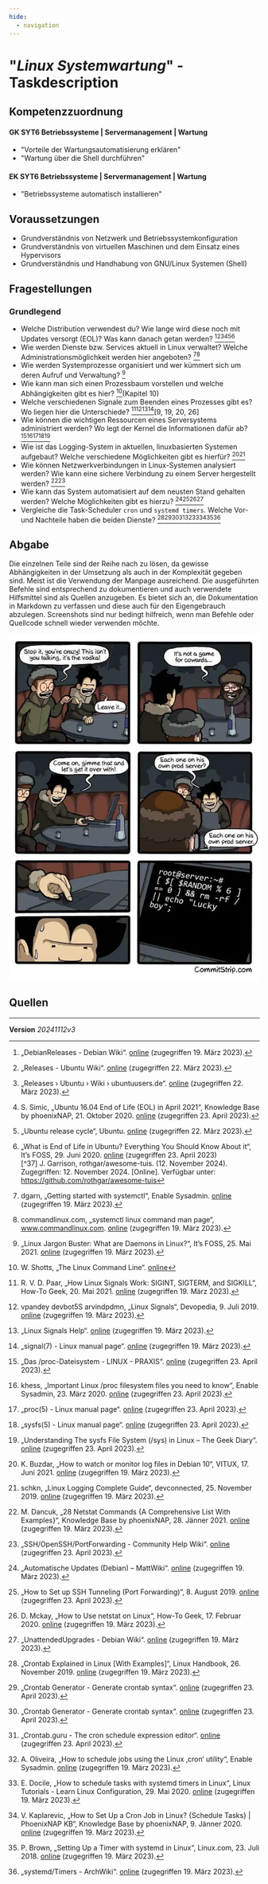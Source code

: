 ```yaml
---
hide:
  - navigation
---
```


# "*Linux Systemwartung*" - Taskdescription

## Kompetenzzuordnung
#### GK SYT6 Betriebssysteme | Servermanagement | Wartung
* "Vorteile der Wartungsautomatisierung erklären"
* "Wartung über die Shell durchführen"
#### EK SYT6 Betriebssysteme | Servermanagement | Wartung
* "Betriebssysteme automatisch installieren"

## Voraussetzungen
* Grundverständnis von Netzwerk und Betriebssystemkonfiguration
* Grundverständnis von virtuellen Maschinen und dem Einsatz eines Hypervisors
* Grundverständnis und Handhabung von GNU/Linux Systemen (Shell)


## Fragestellungen

### Grundlegend

* Welche Distribution verwendest du? Wie lange wird diese noch mit Updates versorgt (EOL)? Was kann danach getan werden? [^7][^23][^24][^32][^33][^36]
* Wie werden Dienste bzw. Services aktuell in Linux verwaltet? Welche Administrationsmöglichkeit werden hier angeboten? [^8][^29]
* Wie werden Systemprozesse organisiert und wer kümmert sich um deren Aufruf und Verwaltung? [^17]
* Wie kann man sich einen Prozessbaum vorstellen und welche Abhängigkeiten gibt es hier? [^31](Kapitel 10)
* Welche verschiedenen Signale zum Beenden eines Prozesses gibt es? Wo liegen hier die Unterschiede? [^9][^19][^20][^26][9, 19, 20, 26]
* Wie können die wichtigen Ressourcen eines Serversystems administriert werden? Wo legt der Kernel die Informationen dafür ab? [^6][^16][^22][^28][^35]
* Wie ist das Logging-System in aktuellen, linuxbasierten Systemen aufgebaut? Welche verschiedene Möglichkeiten gibt es hierfür? [^15][^18]
* Wie können Netzwerkverbindungen in Linux-Systemen analysiert werden? Wie kann eine sichere Verbindung zu einem Server hergestellt werden? [^1][^27]
* Wie kann das System automatisiert auf dem neusten Stand gehalten werden? Welche Möglichkeiten gibt es hierzu? [^2][^13][^14][^34]
* Vergleiche die Task-Scheduler `cron` und `systemd timers`. Welche Vor- und Nachteile haben die beiden Dienste? [^3][^4][^4][^5][^10][^11][^12][^25][^30]

## Abgabe
Die einzelnen Teile sind der Reihe nach zu lösen, da gewisse Abhängigkeiten in der Umsetzung als auch in der Komplexität gegeben sind. Meist ist die Verwendung der Manpage ausreichend. Die ausgeführten Befehle sind entsprechend zu dokumentieren und auch verwendete Hilfsmittel sind als Quellen anzugeben. Es bietet sich an, die Dokumentation in Markdown zu verfassen und diese auch für den Eigengebrauch abzulegen. Screenshots sind nur bedingt hilfreich, wenn man Befehle oder Quellcode schnell wieder verwenden möchte.

![linux roulette](commitstrip.jpeg)

## Quellen
[^1]: M. Dancuk, „28 Netstat Commands {A Comprehensive List With Examples}“, Knowledge Base by phoenixNAP, 28. Jänner 2021. [online](https://phoenixnap.com/kb/netstat-command) (zugegriffen 19. März 2023).   
[^2]: „Automatische Updates (Debian) – MattWiki“. [online](https://otremba.net/wiki/Automatische_Updates_(Debian)) (zugegriffen 19. März 2023).   
[^3]: „Crontab Explained in Linux [With Examples]“, Linux Handbook, 26. November 2019. [online](https://linuxhandbook.com/crontab/) (zugegriffen 19. März 2023).   
[^4]: „Crontab Generator - Generate crontab syntax“. [online](https://crontab-generator.org/) (zugegriffen 23. April 2023).   
[^5]: „Crontab.guru - The cron schedule expression editor“. [online](https://crontab.guru/) (zugegriffen 23. April 2023).   
[^6]: „Das /proc-Dateisystem - LINUX - PRAXIS“. [online](https://www.linux-praxis.de/das-proc-dateisystem) (zugegriffen 23. April 2023).   
[^7]: „DebianReleases - Debian Wiki“. [online](https://wiki.debian.org/DebianReleases) (zugegriffen 19. März 2023).   
[^8]: dgarn, „Getting started with systemctl“, Enable Sysadmin. [online](https://www.redhat.com/sysadmin/getting-started-systemctl) (zugegriffen 19. März 2023).   
[^9]: R. V. D. Paar, „How Linux Signals Work: SIGINT, SIGTERM, and SIGKILL“, How-To Geek, 20. Mai 2021. [online](https://www.howtogeek.com/devops/linux-signals-hacks-definition-and-more/) (zugegriffen 19. März 2023).   
[^10]: A. Oliveira, „How to schedule jobs using the Linux ‚cron‘ utility“, Enable Sysadmin. [online](https://www.redhat.com/sysadmin/linux-cron-command) (zugegriffen 19. März 2023).   
[^11]: E. Docile, „How to schedule tasks with systemd timers in Linux“, Linux Tutorials - Learn Linux Configuration, 29. Mai 2020. [online](https://linuxconfig.org/how-to-schedule-tasks-with-systemd-timers-in-linux) (zugegriffen 19. März 2023).   
[^12]: V. Kaplarevic, „How to Set Up a Cron Job in Linux? {Schedule Tasks} | PhoenixNAP KB“, Knowledge Base by phoenixNAP, 9. Jänner 2020. [online](https://phoenixnap.com/kb/set-up-cron-job-linux) (zugegriffen 19. März 2023).   
[^13]: „How to Set up SSH Tunneling (Port Forwarding)“, 8. August 2019. [online](https://linuxize.com/post/how-to-setup-ssh-tunneling/) (zugegriffen 23. April 2023).   
[^14]: D. Mckay, „How to Use netstat on Linux“, How-To Geek, 17. Februar 2020. [online](https://www.howtogeek.com/513003/how-to-use-netstat-on-linux/) (zugegriffen 19. März 2023).   
[^15]: K. Buzdar, „How to watch or monitor log files in Debian 10“, VITUX, 17. Juni 2021. [online](https://vitux.com/how-to-watch-or-monitor-log-files-in-debian-10/) (zugegriffen 19. März 2023).   
[^16]: khess, „Important Linux /proc filesystem files you need to know“, Enable Sysadmin, 23. März 2020. [online](https://www.redhat.com/sysadmin/important-proc-files) (zugegriffen 23. April 2023).   
[^17]: „Linux Jargon Buster: What are Daemons in Linux?“, It’s FOSS, 25. Mai 2021. [online](https://itsfoss.com/linux-daemons/) (zugegriffen 19. März 2023).   
[^18]: schkn, „Linux Logging Complete Guide“, devconnected, 25. November 2019. [online](https://devconnected.com/linux-logging-complete-guide/) (zugegriffen 19. März 2023).   
[^19]:  vpandey devbot5S arvindpdmn, „Linux Signals“, Devopedia, 9. Juli 2019. [online](https://devopedia.org/linux-signals) (zugegriffen 19. März 2023).   
[^20]: „Linux Signals Help“. [online](https://www.computerhope.com/unix/signals.htm) (zugegriffen 19. März 2023).   
[^21]: „LinuxCommand.org: Learn The Linux Command Line. Write Shell Scripts.“ [online](https://linuxcommand.org/) (zugegriffen 20. März 2023).   
[^22]: „proc(5) - Linux manual page“. [online](https://man7.org/linux/man-pages/man5/proc.5.html) (zugegriffen 23. April 2023).   
[^23]: „Releases - Ubuntu Wiki“. [online](https://wiki.ubuntu.com/Releases) (zugegriffen 22. März 2023).   
[^24]: „Releases › Ubuntu › Wiki › ubuntuusers.de“. [online](https://wiki.ubuntuusers.de/Ubuntu/Releases/) (zugegriffen 22. März 2023).   
[^25]: P. Brown, „Setting Up a Timer with systemd in Linux“, Linux.com, 23. Juli 2018. [online](https://www.linux.com/topic/desktop/setting-timer-systemd-linux/) (zugegriffen 19. März 2023).   
[^26]: „signal(7) - Linux manual page“. [online](https://www.man7.org/linux/man-pages/man7/signal.7.html) (zugegriffen 19. März 2023).   
[^27]: „SSH/OpenSSH/PortForwarding - Community Help Wiki“. [online](https://help.ubuntu.com/community/SSH/OpenSSH/PortForwarding) (zugegriffen 23. April 2023).   
[^28]: „sysfs(5) - Linux manual page“. [online](https://man7.org/linux/man-pages/man5/sysfs.5.html) (zugegriffen 23. April 2023).   
[^29]: commandlinux.com, „systemctl linux command man page“, www.commandlinux.com. [online](https://www.commandlinux.com/man-page/man1/systemctl.1.html) (zugegriffen 19. März 2023).   
[^30]: „systemd/Timers - ArchWiki“. [online](https://wiki.archlinux.org/title/systemd/Timers) (zugegriffen 19. März 2023).   
[^31]: W. Shotts, „The Linux Command Line“. [online](https://deac-ams.dl.sourceforge.net/project/linuxcommand/TLCL/19.01/TLCL-19.01.pdf)   
[^32]: S. Simic, „Ubuntu 16.04 End of Life (EOL) in April 2021“, Knowledge Base by phoenixNAP, 21. Oktober 2020. [online](https://phoenixnap.com/kb/ubuntu-16-04-end-of-life) (zugegriffen 23. April 2023).   
[^33]: „Ubuntu release cycle“, Ubuntu. [online](https://ubuntu.com/about/release-cycle) (zugegriffen 22. März 2023).   
[^34]: „UnattendedUpgrades - Debian Wiki“. [online](https://wiki.debian.org/UnattendedUpgrades) (zugegriffen 19. März 2023).   
[^35]: „Understanding The sysfs File System (/sys) in Linux – The Geek Diary“. [online](https://www.thegeekdiary.com/understanding-the-sysfs-file-system-in-linux/) (zugegriffen 23. April 2023).   
[^36]: „What is End of Life in Ubuntu? Everything You Should Know About it“, It’s FOSS, 29. Juni 2020. [online](https://itsfoss.com/end-of-life-ubuntu/) (zugegriffen 23. April 2023)   
[^37] J. Garrison, rothgar/awesome-tuis. (12. November 2024). Zugegriffen: 12. November 2024. [Online]. Verfügbar unter: https://github.com/rothgar/awesome-tuis


---
**Version** *20241112v3*
